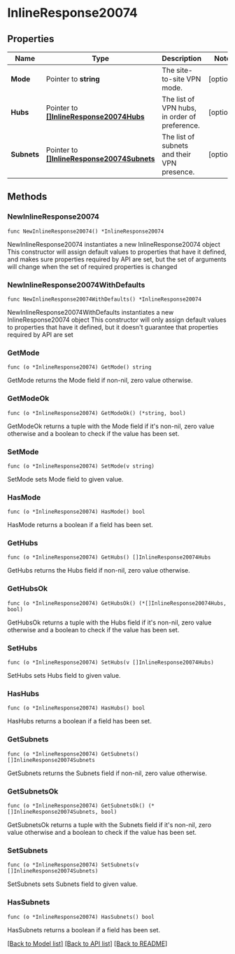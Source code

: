 # InlineResponse20074

## Properties

Name | Type | Description | Notes
------------ | ------------- | ------------- | -------------
**Mode** | Pointer to **string** | The site-to-site VPN mode. | [optional] 
**Hubs** | Pointer to [**[]InlineResponse20074Hubs**](InlineResponse20074Hubs.md) | The list of VPN hubs, in order of preference. | [optional] 
**Subnets** | Pointer to [**[]InlineResponse20074Subnets**](InlineResponse20074Subnets.md) | The list of subnets and their VPN presence. | [optional] 

## Methods

### NewInlineResponse20074

`func NewInlineResponse20074() *InlineResponse20074`

NewInlineResponse20074 instantiates a new InlineResponse20074 object
This constructor will assign default values to properties that have it defined,
and makes sure properties required by API are set, but the set of arguments
will change when the set of required properties is changed

### NewInlineResponse20074WithDefaults

`func NewInlineResponse20074WithDefaults() *InlineResponse20074`

NewInlineResponse20074WithDefaults instantiates a new InlineResponse20074 object
This constructor will only assign default values to properties that have it defined,
but it doesn't guarantee that properties required by API are set

### GetMode

`func (o *InlineResponse20074) GetMode() string`

GetMode returns the Mode field if non-nil, zero value otherwise.

### GetModeOk

`func (o *InlineResponse20074) GetModeOk() (*string, bool)`

GetModeOk returns a tuple with the Mode field if it's non-nil, zero value otherwise
and a boolean to check if the value has been set.

### SetMode

`func (o *InlineResponse20074) SetMode(v string)`

SetMode sets Mode field to given value.

### HasMode

`func (o *InlineResponse20074) HasMode() bool`

HasMode returns a boolean if a field has been set.

### GetHubs

`func (o *InlineResponse20074) GetHubs() []InlineResponse20074Hubs`

GetHubs returns the Hubs field if non-nil, zero value otherwise.

### GetHubsOk

`func (o *InlineResponse20074) GetHubsOk() (*[]InlineResponse20074Hubs, bool)`

GetHubsOk returns a tuple with the Hubs field if it's non-nil, zero value otherwise
and a boolean to check if the value has been set.

### SetHubs

`func (o *InlineResponse20074) SetHubs(v []InlineResponse20074Hubs)`

SetHubs sets Hubs field to given value.

### HasHubs

`func (o *InlineResponse20074) HasHubs() bool`

HasHubs returns a boolean if a field has been set.

### GetSubnets

`func (o *InlineResponse20074) GetSubnets() []InlineResponse20074Subnets`

GetSubnets returns the Subnets field if non-nil, zero value otherwise.

### GetSubnetsOk

`func (o *InlineResponse20074) GetSubnetsOk() (*[]InlineResponse20074Subnets, bool)`

GetSubnetsOk returns a tuple with the Subnets field if it's non-nil, zero value otherwise
and a boolean to check if the value has been set.

### SetSubnets

`func (o *InlineResponse20074) SetSubnets(v []InlineResponse20074Subnets)`

SetSubnets sets Subnets field to given value.

### HasSubnets

`func (o *InlineResponse20074) HasSubnets() bool`

HasSubnets returns a boolean if a field has been set.


[[Back to Model list]](../README.md#documentation-for-models) [[Back to API list]](../README.md#documentation-for-api-endpoints) [[Back to README]](../README.md)



